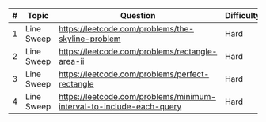 | # | Topic      | Question                                                             | Difficulty |
|---|------------|----------------------------------------------------------------------|------------|
| 1 | Line Sweep | https://leetcode.com/problems/the-skyline-problem                    | Hard       |
| 2 | Line Sweep | https://leetcode.com/problems/rectangle-area-ii                      | Hard       |
| 3 | Line Sweep | https://leetcode.com/problems/perfect-rectangle                      | Hard       |
| 4 | Line Sweep | https://leetcode.com/problems/minimum-interval-to-include-each-query | Hard       |
